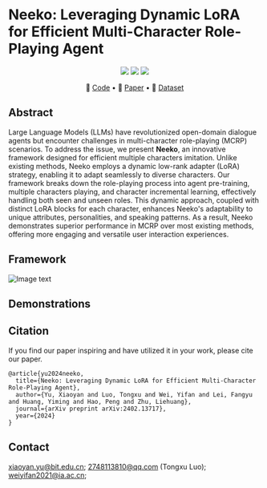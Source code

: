 # Neeko: Leveraging Dynamic LoRA for Efficient Multi-Character Role-Playing Agent

<p align="center">
<a href="https://github.com/weiyifan1023/Neeko/blob/main/LICENSE">
<img src='https://img.shields.io/badge/Code%20License-Apache_2.0-green.svg'></a>
<img src='https://img.shields.io/badge/python-3.9+-blue.svg'>
<img src='https://img.shields.io/badge/Data%20License-CC%20By%20NC%204.0-red.svg'>
</p>

<p align="center">
🔔 <a href="https://github.com/weiyifan1023/Neeko" target="_blank">Code</a> • 📃 <a href="https://arxiv.org/abs/2402.13717" target="_blank">Paper</a> • 🤗 <a href="https://huggingface.co/datasets/fnlp/character-llm-data" target="_blank">Dataset</a> <br>
</p>

## Abstract
Large Language Models (LLMs) have revolutionized open-domain dialogue agents but encounter challenges in multi-character role-playing (MCRP) scenarios.
To address the issue, we present **Neeko**, an innovative framework designed for efficient multiple characters imitation.
Unlike existing methods, Neeko employs a dynamic low-rank adapter (LoRA) strategy, enabling it to adapt seamlessly to diverse characters.
Our framework breaks down the role-playing process into
agent pre-training, multiple characters playing, and character incremental learning, effectively handling both seen and unseen roles.
This dynamic approach, coupled with distinct LoRA blocks for each character, enhances Neeko's adaptability to unique attributes, personalities, and speaking patterns.
As a result, Neeko demonstrates superior performance in MCRP over most existing methods, offering more engaging and versatile user interaction experiences.

## Framework
![Image text](https://github.com/weiyifan1023/Neeko/blob/main/OverallFrame.png)

## Demonstrations


## Citation
If you find our paper inspiring and have utilized it in your work, please cite our paper.
```
@article{yu2024neeko,
  title={Neeko: Leveraging Dynamic LoRA for Efficient Multi-Character Role-Playing Agent},
  author={Yu, Xiaoyan and Luo, Tongxu and Wei, Yifan and Lei, Fangyu and Huang, Yiming and Hao, Peng and Zhu, Liehuang},
  journal={arXiv preprint arXiv:2402.13717},
  year={2024}
}
```

## Contact
xiaoyan.yu@bit.edu.cn;  2748113810@qq.com (Tongxu Luo);  weiyifan2021@ia.ac.cn;
